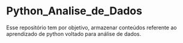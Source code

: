 # Python_Analise_de_Dados
Esse repositório tem por objetivo, armazenar conteúdos referente ao aprendizado de python voltado para análise de dados. 
